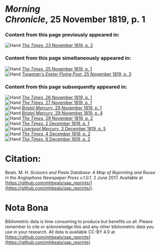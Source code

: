 # *Morning Chronicle*, 25 November 1819, p. 1  
  
### Content from this page previously appeared in:  
![Hand](http://scissorsandpaste.net/wp-content/uploads/2017/06/smallhandpointer.png) [*The Times*, 23 November 1819, p. 2](https://mhbeals.github.io/sap_html/The-Times/The-Times-23-November-1819-p-2)  
  
### Content from this page simeltaneously appeared in:  
![Hand](http://scissorsandpaste.net/wp-content/uploads/2017/06/smallhandpointer.png) [*The Times*, 25 November 1819, p. 1](https://mhbeals.github.io/sap_html/The-Times/The-Times-25-November-1819-p-1)  
![Hand](http://scissorsandpaste.net/wp-content/uploads/2017/06/smallhandpointer.png) [*Trewman's Exeter Flying Post*, 25 November 1819, p. 3](https://mhbeals.github.io/sap_html/Trewman's-Exeter-Flying-Post/Trewman's-Exeter-Flying-Post-25-November-1819-p-3)  
  
### Content from this page subsequently appeared in:  
![Hand](http://scissorsandpaste.net/wp-content/uploads/2017/06/smallhandpointer.png) [*The Times*, 26 November 1819, p. 1](https://mhbeals.github.io/sap_html/The-Times/The-Times-26-November-1819-p-1)  
![Hand](http://scissorsandpaste.net/wp-content/uploads/2017/06/smallhandpointer.png) [*The Times*, 27 November 1819, p. 1](https://mhbeals.github.io/sap_html/The-Times/The-Times-27-November-1819-p-1)  
![Hand](http://scissorsandpaste.net/wp-content/uploads/2017/06/smallhandpointer.png) [*Bristol Mercury*, 29 November 1819, p. 1](https://mhbeals.github.io/sap_html/Bristol-Mercury/Bristol-Mercury-29-November-1819-p-1)  
![Hand](http://scissorsandpaste.net/wp-content/uploads/2017/06/smallhandpointer.png) [*Bristol Mercury*, 29 November 1819, p. 4](https://mhbeals.github.io/sap_html/Bristol-Mercury/Bristol-Mercury-29-November-1819-p-4)  
![Hand](http://scissorsandpaste.net/wp-content/uploads/2017/06/smallhandpointer.png) [*The Times*, 29 November 1819, p. 2](https://mhbeals.github.io/sap_html/The-Times/The-Times-29-November-1819-p-2)  
![Hand](http://scissorsandpaste.net/wp-content/uploads/2017/06/smallhandpointer.png) [*The Times*, 2 December 1819, p. 1](https://mhbeals.github.io/sap_html/The-Times/The-Times-2-December-1819-p-1)  
![Hand](http://scissorsandpaste.net/wp-content/uploads/2017/06/smallhandpointer.png) [*Liverpool Mercury*, 3 December 1819, p. 5](https://mhbeals.github.io/sap_html/Liverpool-Mercury/Liverpool-Mercury-3-December-1819-p-5)  
![Hand](http://scissorsandpaste.net/wp-content/uploads/2017/06/smallhandpointer.png) [*The Times*, 4 December 1819, p. 2](https://mhbeals.github.io/sap_html/The-Times/The-Times-4-December-1819-p-2)  
![Hand](http://scissorsandpaste.net/wp-content/uploads/2017/06/smallhandpointer.png) [*The Times*, 6 December 1819, p. 2](https://mhbeals.github.io/sap_html/The-Times/The-Times-6-December-1819-p-2)  


# Citation: 

Beals. M. H. *Scissors and Paste Database: A Map of Reprinting and Reuse in the Anglophone Newspaper Press v.1.0.1.* 2 June 2017. Available at [https://github.com/mhbeals/sap_reprints/](https://github.com/mhbeals/sap_reprints/). 

# Nota Bona

Bibliometric data is time consuming to produce but benefits us all. Please remember to cite or acknowledge this and any other bibliometric data you use in your research. All data is available CC-BY 4.0 at [https://github.com/mhbeals/sap_reprints](https://github.com/mhbeals/sap_reprints)